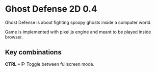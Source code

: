 # Ghost Defense 2D 0.4
Ghost Defense is about fighting spoopy ghosts inside a computer world.

Game is implemented with pixel.js engine and meant to be played inside browser.

## Key combinations
**CTRL + F:** Toggle between fullscreen mode.
